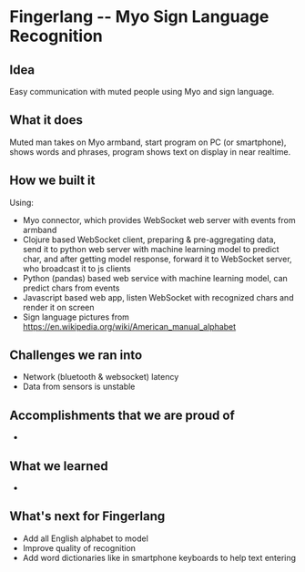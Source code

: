 # Fingerlang -- Myo Sign Language Recognition

## Idea

Easy communication with muted people using Myo and sign language.

## What it does

Muted man takes on Myo armband, start program on PC (or smartphone), shows words and phrases, program shows text on display in near realtime. 

## How we built it

Using:
 - Myo connector, which provides WebSocket web server with events from armband
 - Clojure based WebSocket client, preparing & pre-aggregating data, send it to python web server with machine learning model to predict char, and after getting model response, forward it to WebSocket server, who broadcast it to js clients
 - Python (pandas) based web service with machine learning model, can predict chars from events
 - Javascript based web app, listen WebSocket with recognized chars and render it on screen
 - Sign language pictures from https://en.wikipedia.org/wiki/American_manual_alphabet

## Challenges we ran into

 - Network (bluetooth & websocket) latency
 - Data from sensors is unstable

## Accomplishments that we are proud of

 - 

## What we learned

 - 

## What's next for Fingerlang 

 - Add all English alphabet to model
 - Improve quality of recognition
 - Add word dictionaries like in smartphone keyboards to help text entering
